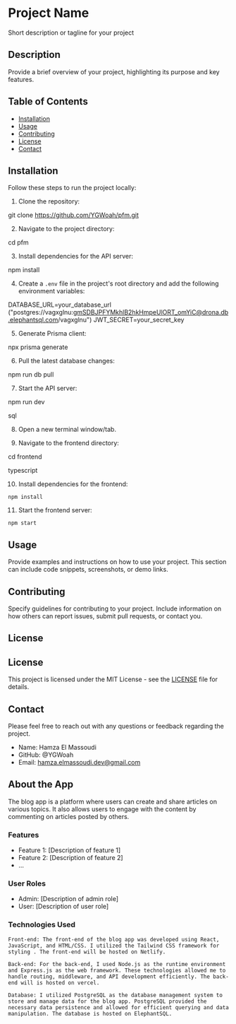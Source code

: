 # Project Name

Short description or tagline for your project

## Description

Provide a brief overview of your project, highlighting its purpose and key features.

## Table of Contents

- [Installation](#installation)
- [Usage](#usage)
- [Contributing](#contributing)
- [License](#license)
- [Contact](#contact)

## Installation

Follow these steps to run the project locally:

1. Clone the repository:

git clone https://github.com/YGWoah/pfm.git

2. Navigate to the project directory:

cd pfm

3. Install dependencies for the API server:

npm install

4. Create a `.env` file in the project's root directory and add the following environment variables:

DATABASE_URL=your_database_url ("postgres://vagxglnu:gmSDBJPFYMkhlB2hkHmpeUlORT_omYiC@drona.db.elephantsql.com/vagxglnu")
JWT_SECRET=your_secret_key

5. Generate Prisma client:

npx prisma generate

6. Pull the latest database changes:

npm run db pull

7. Start the API server:

npm run dev

sql

8. Open a new terminal window/tab.

9. Navigate to the frontend directory:

cd frontend

typescript

10. Install dependencies for the frontend:

```
npm install
```

11. Start the frontend server:

```
npm start
```

## Usage

Provide examples and instructions on how to use your project. This section can include code snippets, screenshots, or demo links.

## Contributing

Specify guidelines for contributing to your project. Include information on how others can report issues, submit pull requests, or contact you.

## License

## License

This project is licensed under the MIT License - see the [LICENSE](LICENSE) file for details.

## Contact

Please feel free to reach out with any questions or feedback regarding the project.

- Name: Hamza El Massoudi
- GitHub: @YGWoah
- Email: hamza.elmassoudi.dev@gmail.com

## About the App

The blog app is a platform where users can create and share articles on various topics. It also allows users to engage with the content by commenting on articles posted by others.

### Features

- Feature 1: [Description of feature 1]
- Feature 2: [Description of feature 2]
- ...

### User Roles

- Admin: [Description of admin role]
- User: [Description of user role]

### Technologies Used

    Front-end: The front-end of the blog app was developed using React, JavaScript, and HTML/CSS. I utilized the Tailwind CSS framework for styling . The front-end will be hosted on Netlify.

    Back-end: For the back-end, I used Node.js as the runtime environment and Express.js as the web framework. These technologies allowed me to handle routing, middleware, and API development efficiently. The back-end will is hosted on vercel.

    Database: I utilized PostgreSQL as the database management system to store and manage data for the blog app. PostgreSQL provided the necessary data persistence and allowed for efficient querying and data manipulation. The database is hosted on ElephantSQL.
